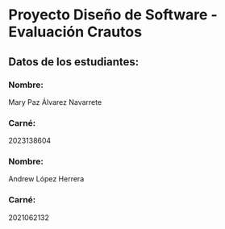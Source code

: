 # Proyecto Diseño de Software - Evaluación Crautos

## Datos de los estudiantes: 
### Nombre: 
Mary Paz Álvarez Navarrete
### Carné: 
2023138604
### Nombre: 
Andrew López Herrera
### Carné: 
2021062132

